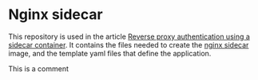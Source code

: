 # Nginx sidecar

This repository is used in the article [Reverse proxy authentication using a sidecar container](http://docs.csc.fi/cloud/rahti/tutorials/sidecar_proxy_authentication/). It contains the files needed to create the [nginx sidecar](https://hub.docker.com/repository/docker/lvarin/nginx-sidecar) image, and the template yaml files that define the application.

This is a comment
